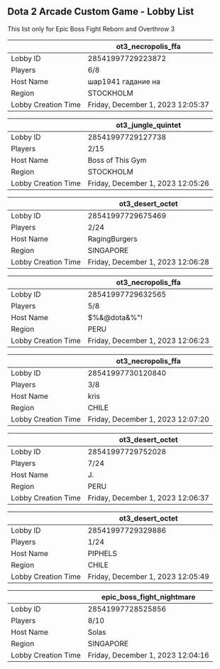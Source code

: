 ## Dota 2 Arcade Custom Game - Lobby List

This list only for Epic Boss Fight Reborn and Overthrow 3

|  | ot3_necropolis_ffa |
| ------ | ------ |
| Lobby ID | 28541997729223872 |
| Players | 6/8 |
| Host Name | шар1941 гадание на |
| Region | STOCKHOLM |
| Lobby Creation Time | Friday, December 1, 2023 12:05:37 |


|  | ot3_jungle_quintet |
| ------ | ------ |
| Lobby ID | 28541997729127738 |
| Players | 2/15 |
| Host Name | Boss of This Gym |
| Region | STOCKHOLM |
| Lobby Creation Time | Friday, December 1, 2023 12:05:26 |


|  | ot3_desert_octet |
| ------ | ------ |
| Lobby ID | 28541997729675469 |
| Players | 2/24 |
| Host Name | RagingBurgers |
| Region | SINGAPORE |
| Lobby Creation Time | Friday, December 1, 2023 12:06:28 |


|  | ot3_necropolis_ffa |
| ------ | ------ |
| Lobby ID | 28541997729632565 |
| Players | 5/8 |
| Host Name | $%&@dota&%"! |
| Region | PERU |
| Lobby Creation Time | Friday, December 1, 2023 12:06:23 |


|  | ot3_necropolis_ffa |
| ------ | ------ |
| Lobby ID | 28541997730120840 |
| Players | 3/8 |
| Host Name | kris |
| Region | CHILE |
| Lobby Creation Time | Friday, December 1, 2023 12:07:20 |


|  | ot3_desert_octet |
| ------ | ------ |
| Lobby ID | 28541997729752028 |
| Players | 7/24 |
| Host Name | J. |
| Region | PERU |
| Lobby Creation Time | Friday, December 1, 2023 12:06:37 |


|  | ot3_desert_octet |
| ------ | ------ |
| Lobby ID | 28541997729329886 |
| Players | 1/24 |
| Host Name | PIPHELS |
| Region | CHILE |
| Lobby Creation Time | Friday, December 1, 2023 12:05:49 |


|  | epic_boss_fight_nightmare |
| ------ | ------ |
| Lobby ID | 28541997728525856 |
| Players | 8/10 |
| Host Name | Solas |
| Region | SINGAPORE |
| Lobby Creation Time | Friday, December 1, 2023 12:04:16 |


